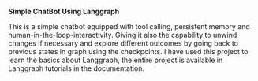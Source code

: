 **Simple ChatBot Using Langgraph** 



This is a simple chatbot equipped with tool calling, persistent memory and human-in-the-loop-interactivity. Giving it also the capability to unwind changes if necessary and explore different outcomes by going back to previous states in graph using the checkpoints.
I have used this project to learn the basics about Langgraph, the entire project is available in Langgraph tutorials in the documentation.
